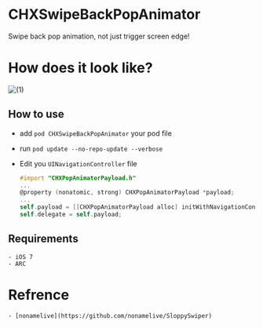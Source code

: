 # CHXSwipeBackPopAnimator
Swipe back pop animation, not just trigger screen edge!

# How does it look like?

![(1)](https://github.com/showmecode/CHXSwipeBackPopAnimator/blob/master/images/1.gif)

## How to use

- add `pod CHXSwipeBackPopAnimator` your pod file
- run `pod update --no-repo-update --verbose`
- Edit you `UINavigationController` file
	
	```Objective-c
	#import "CHXPopAnimatorPayload.h"
	...
	@property (nonatomic, strong) CHXPopAnimatorPayload *payload;
	...
	self.payload = [[CHXPopAnimatorPayload alloc] initWithNavigationController:self];
    self.delegate = self.payload;
	```

## Requirements

	- iOS 7
	- ARC

# Refrence
	
	- [nonamelive](https://github.com/nonamelive/SloppySwiper)
